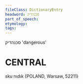 ```yaml
---
fileClass: DictionaryEntry
headword: סכּנהדיק
part_of_speech: 
etymology: 
tags: 
---
```

סכּנהדיק
'dangerous'

CENTRAL
========

skuˑnɩdɩk {POLAND, Warsaw, 52211}